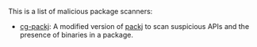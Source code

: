 This is a list of malicious package scanners:
- [cg-packj](cg-packj): A modified version of [packj](https://github.com/ossillate-inc/packj) to scan suspicious APIs and the presence of binaries in a package. 
